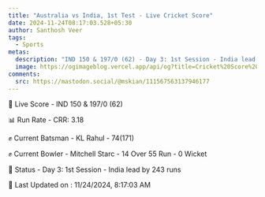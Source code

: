 ```yaml
---
title: "Australia vs India, 1st Test - Live Cricket Score"
date: 2024-11-24T08:17:03.528+05:30
author: Santhosh Veer
tags:
  - Sports
metas:
  description: "IND 150 & 197/0 (62) - Day 3: 1st Session - India lead by 243 runs"
  image: https://ogimageblog.vercel.app/api/og?title=Cricket%20Score%20%F0%9F%8F%8F
comments:
  src: https://mastodon.social/@mskian/111567563137946177
---
```


🔴 Live Score - IND 150 & 197/0 (62)  

📊 Run Rate - CRR: 3.18  

✊ Current Batsman - KL Rahul - 74(171)  

✊ Current Bowler - Mitchell Starc - 14 Over 55 Run - 0 Wicket  

📑 Status - Day 3: 1st Session - India lead by 243 runs

<!--more-->

📝 Last Updated on : 11/24/2024, 8:17:03 AM
